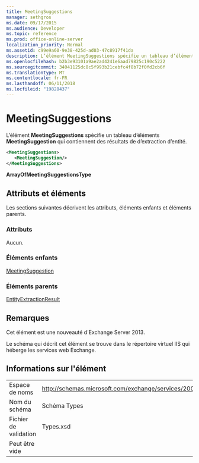 ```yaml
---
title: MeetingSuggestions
manager: sethgros
ms.date: 09/17/2015
ms.audience: Developer
ms.topic: reference
ms.prod: office-online-server
localization_priority: Normal
ms.assetid: c99e9a60-9e38-425d-ad03-47c8917f41da
description: L’élément MeetingSuggestions spécifie un tableau d’éléments MeetingSuggestion qui contiennent des résultats de d’extraction d’entité.
ms.openlocfilehash: b2b3e93101a9ae2ad4241e6aad79825c190c5222
ms.sourcegitcommit: 34041125dc8c5f993b21cebfc4f8b72f0fd2cb6f
ms.translationtype: MT
ms.contentlocale: fr-FR
ms.lasthandoff: 06/11/2018
ms.locfileid: "19828437"
---
```

# <a name="meetingsuggestions"></a>MeetingSuggestions

L’élément **MeetingSuggestions** spécifie un tableau d’éléments **MeetingSuggestion** qui contiennent des résultats de d’extraction d’entité. 
  
```XML
<MeetingSuggestions>
   <MeetingSuggestion/>
</MeetingSuggestions>
```

 **ArrayOfMeetingSuggestionsType**
## <a name="attributes-and-elements"></a>Attributs et éléments

Les sections suivantes décrivent les attributs, éléments enfants et éléments parents.
  
### <a name="attributes"></a>Attributs

Aucun.
  
### <a name="child-elements"></a>Éléments enfants

[MeetingSuggestion](meetingsuggestion.md)
  
### <a name="parent-elements"></a>Éléments parents

[EntityExtractionResult](entityextractionresult.md)
  
## <a name="remarks"></a>Remarques

Cet élément est une nouveauté d'Exchange Server 2013.
  
Le schéma qui décrit cet élément se trouve dans le répertoire virtuel IIS qui héberge les services web Exchange.
  
## <a name="element-information"></a>Informations sur l'élément

|||
|:-----|:-----|
|Espace de noms  <br/> |http://schemas.microsoft.com/exchange/services/2006/types  <br/> |
|Nom du schéma  <br/> |Schéma Types  <br/> |
|Fichier de validation  <br/> |Types.xsd  <br/> |
|Peut être vide  <br/> ||
   

